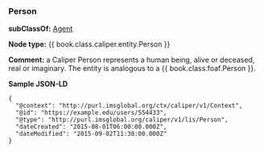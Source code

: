 ### Person

__subClassOf:__ [Agent](./agent.md)

__Node type:__ {{ book.class.caliper.entity.Person }}

__Comment:__ a Caliper Person represents a human being, alive or deceased, real or imaginary.  The entity is analogous to a {{ book.class.foaf.Person }}.

__Sample JSON-LD__

```JSONLD
{
  "@context": "http://purl.imsglobal.org/ctx/caliper/v1/Context",
  "@id": "https://example.edu/users/554433",
  "@type": "http://purl.imsglobal.org/caliper/v1/lis/Person",
  "dateCreated": "2015-08-01T06:00:00.000Z",
  "dateModified": "2015-09-02T11:30:00.000Z"
}
```